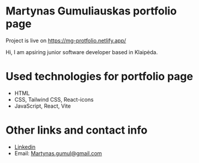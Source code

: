 # Martynas Gumuliauskas portfolio page

Project is live on https://mg-protfolio.netlify.app/

Hi, I am apsiring junior software developer based in Klaipėda.

# Used technologies for portfolio page

- HTML
- CSS, Tailwind CSS, React-icons
- JavaScript, React, Vite

# Other links and contact info

- <a href="https://www.linkedin.com/in/martynasgum/">Linkedin</a>
- Email: Martynas.gumul@gmail.com
